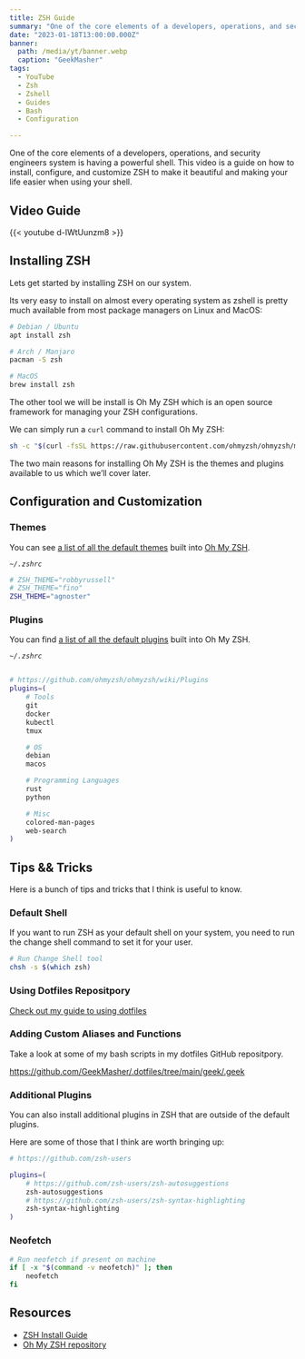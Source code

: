 ```yaml
---
title: ZSH Guide
summary: "One of the core elements of a developers, operations, and security engineers system is having a powerful shell"
date: "2023-01-18T13:00:00.000Z"
banner:
  path: /media/yt/banner.webp
  caption: "GeekMasher"
tags:
  - YouTube
  - Zsh
  - Zshell
  - Guides
  - Bash
  - Configuration

---
```


One of the core elements of a developers, operations, and security engineers system is having a powerful shell.
This video is a guide on how to install, configure, and customize ZSH to make it beautiful and making your life easier when using your shell.


## Video Guide

{{< youtube d-IWtUunzm8 >}}


## Installing ZSH

Lets get started by installing ZSH on our system.

Its very easy to install on almost every operating system as zshell is pretty much available from most package managers on Linux and MacOS:

```bash 
# Debian / Ubuntu
apt install zsh

# Arch / Manjaro
pacman -S zsh

# MacOS
brew install zsh
```

The other tool we will be install is Oh My ZSH which is an open source framework for managing your ZSH configurations.

We can simply run a `curl` command to install Oh My ZSH:

```bash 
sh -c "$(curl -fsSL https://raw.githubusercontent.com/ohmyzsh/ohmyzsh/master/tools/install.sh)"
```

The two main reasons for installing Oh My ZSH is the themes and plugins available to us which we’ll cover later.


## Configuration and Customization

### Themes

You can see [a list of all the default themes](https://github.com/ohmyzsh/ohmyzsh/wiki/themes) built into [Oh My ZSH](https://github.com/ohmyzsh/ohmyzsh).


*`~/.zshrc`*

```bash 
# ZSH_THEME="robbyrussell"
# ZSH_THEME="fino"
ZSH_THEME="agnoster"
```

### Plugins 

You can find [a list of all the default plugins](https://github.com/ohmyzsh/ohmyzsh/wiki/Plugins) built into Oh My ZSH.


*`~/.zshrc`*

```bash 

# https://github.com/ohmyzsh/ohmyzsh/wiki/Plugins
plugins=(
    # Tools 
	git
    docker
    kubectl
    tmux

	# OS
	debian
    macos

    # Programming Languages
	rust
    python

	# Misc
    colored-man-pages
	web-search
)
```


## Tips && Tricks

Here is a bunch of tips and tricks that I think is useful to know.


### Default Shell

If you want to run ZSH as your default shell on your system, you need to run the change shell command to set it for your user.

```bash
# Run Change Shell tool
chsh -s $(which zsh)
```

### Using Dotfiles Repositpory

[Check out my guide to using dotfiles](https://geekmasher.dev/dotfiles-guide)


### Adding Custom Aliases and Functions

Take a look at some of my bash scripts in my dotfiles GitHub repositpory.

https://github.com/GeekMasher/.dotfiles/tree/main/geek/.geek


### Additional Plugins

You can also install additional plugins in ZSH that are outside of the default plugins.

Here are some of those that I think are worth bringing up:

```bash
# https://github.com/zsh-users

plugins=(
    # https://github.com/zsh-users/zsh-autosuggestions
    zsh-autosuggestions
    # https://github.com/zsh-users/zsh-syntax-highlighting
    zsh-syntax-highlighting
)
```


### Neofetch

```bash 
# Run neofetch if present on machine
if [ -x "$(command -v neofetch)" ]; then
    neofetch
fi
```

## Resources

- [ZSH Install Guide](https://github.com/ohmyzsh/ohmyzsh/wiki/Installing-ZSH)
- [Oh My ZSH repository](https://github.com/ohmyzsh/ohmyzsh/)

